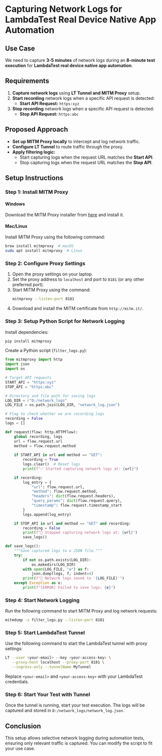 # Capturing Network Logs for LambdaTest Real Device Native App Automation

## **Use Case**
We need to capture **3-5 minutes** of network logs during an **8-minute test execution** for **LambdaTest real device native app automation**.

## **Requirements**
1. **Capture network logs** using **LT Tunnel and MITM Proxy** setup.
2. **Start recording** network logs when a specific API request is detected:
   - **Start API Request:** `https:xyz`
3. **Stop recording** network logs when a specific API request is detected:
   - **Stop API Request:** `https:abc`

## **Proposed Approach**
- **Set up MITM Proxy locally** to intercept and log network traffic.
- **Configure LT Tunnel** to route traffic through the proxy.
- **Apply filtering logic:**
  - Start capturing logs when the request URL matches the **Start API**.
  - Stop capturing logs when the request URL matches the **Stop API**.

## **Setup Instructions**

### **Step 1: Install MITM Proxy**
#### **Windows**
Download the MITM Proxy installer from [here](https://downloads.mitmproxy.org/11.1.3/mitmproxy-11.1.3-windows-x86_64-installer.exe) and install it.

#### **Mac/Linux**
Install MITM Proxy using the following command:
```sh
brew install mitmproxy  # macOS
sudo apt install mitmproxy  # Linux
```

### **Step 2: Configure Proxy Settings**
1. Open the proxy settings on your laptop.
2. Set the proxy address to `localhost` and port to `8181` (or any other preferred port).
3. Start MITM Proxy using the command:
   ```sh
   mitmproxy --listen-port 8181
   ```
4. Download and install the MITM certificate from `http://mitm.it/`.

### **Step 3: Setup Python Script for Network Logging**
Install dependencies:
```sh
pip install mitmproxy
```

Create a Python script (`filter_logs.py`):
```python
from mitmproxy import http
import json
import os

# Target API requests
START_API = "https:xyz"
STOP_API = "https:abc"

# Directory and file path for saving logs
LOG_DIR = r"D:/network_logs"
LOG_FILE = os.path.join(LOG_DIR, "network_log.json")

# Flag to check whether we are recording logs
recording = False
logs = []

def request(flow: http.HTTPFlow):
    global recording, logs
    url = flow.request.url
    method = flow.request.method
    
    if START_API in url and method == "GET":
        recording = True
        logs.clear()  # Reset logs
        print(f"✅ Started capturing network logs at: {url}")

    if recording:
        log_entry = {
            "url": flow.request.url,
            "method": flow.request.method,
            "headers": dict(flow.request.headers),
            "query_params": dict(flow.request.query),
            "timestamp": flow.request.timestamp_start
        }
        logs.append(log_entry)

    if STOP_API in url and method == "GET" and recording:
        recording = False
        print(f"🛑 Stopped capturing network logs at: {url}")
        save_logs()

def save_logs():
    """Save captured logs to a JSON file."""
    try:
        if not os.path.exists(LOG_DIR):
            os.makedirs(LOG_DIR)
        with open(LOG_FILE, "w") as f:
            json.dump(logs, f, indent=4)
        print(f"📄 Network logs saved to '{LOG_FILE}'")
    except Exception as e:
        print(f"[ERROR] Failed to save logs: {e}")
```

### **Step 4: Start Network Logging**
Run the following command to start MITM Proxy and log network requests:
```sh
mitmdump -s filter_logs.py --listen-port 8181
```

### **Step 5: Start LambdaTest Tunnel**
Use the following command to start the LambdaTest tunnel with proxy settings:
```sh
LT --user <your-email> --key <your-access-key> \
   --proxy-host localhost --proxy-port 8181 \
   --ingress-only --tunnelName MyTunnel
```
Replace `<your-email>` and `<your-access-key>` with your LambdaTest credentials.

### **Step 6: Start Your Test with Tunnel**
Once the tunnel is running, start your test execution. The logs will be captured and stored in `D:/network_logs/network_log.json`.

## **Conclusion**
This setup allows selective network logging during automation tests, ensuring only relevant traffic is captured. You can modify the script to fit your use case.

